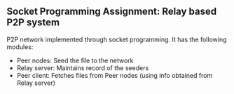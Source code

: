 ## Socket Programming Assignment: Relay based P2P system 
P2P network implemented through socket programming. It has the following modules:
- Peer nodes: Seed the file to the network
- Relay server: Maintains record of the seeders
- Peer client: Fetches files from Peer nodes (using info obtained from Relay server)
